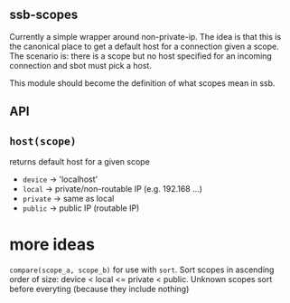 ssb-scopes
---

Currently a simple wrapper around non-private-ip.
The idea is that this is the canonical place to get a default host for a connection given a scope. The scenario is: there is a scope but no host specified for an incoming connection and sbot must pick a host.

This module should become the definition of what scopes mean in ssb.

## API

## `host(scope)`

returns default host for a given scope

- `device` -> 'localhost'
- `local` -> private/non-routable IP (e.g. 192.168 ...)
- `private` -> same as local
- `public` -> public IP (routable IP)

# more ideas

`compare(scope_a, scope_b)` for use with `sort`. Sort scopes in ascending order of size: device < local <= private < public. Unknown scopes sort before everyting (because they include nothing)
